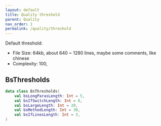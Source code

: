 ```yaml
---
layout: default
title: Quality threshold
parent: Quality
nav_order: 1
permalink: /quality/threshold
---
```


Default threshold:

- File Size: 64kb, about 640 ~ 1280 lines, maybe some comments, like chinese
- Complexity: 100,


## BsThresholds

```kotlin
data class BsThresholds(
    val bsLongParasLength: Int = 5,
    val bsIfSwitchLength: Int = 8,
    val bsLargeLength: Int = 20,
    val bsMethodLength: Int = 30,
    val bsIfLinesLength: Int = 3,
)
```

## 
